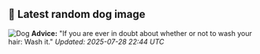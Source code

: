 ## 🐶 Latest random dog image
![Dog](https://images.dog.ceo/breeds/spitz-indian/Indian_Spitz.jpg)
**Advice:** "If you are ever in doubt about whether or not to wash your hair: Wash it."
*Updated: 2025-07-28 22:44 UTC*
